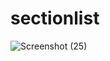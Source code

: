 # sectionlist

![Screenshot (25)](https://user-images.githubusercontent.com/74527431/101166245-f8dca400-365d-11eb-98f1-87fb691aa5d6.png)
